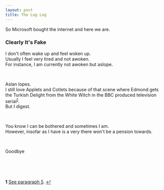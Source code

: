 ```yaml
---
layout: post
title: The Log Log
---
```


So Microsoft bought the internet and here we are.

### Clearly It's Fake

I don't often wake up and feel woken up.  
Usually I feel very tired and not awoken.  
For instance, I am currently not awoken but aslope.

<br>

Aslan lopes.  
I still love Applets and Cotlets because of that scene where Edmond gets the Turkish Delight from the White Witch in the BBC produced television serial<sup id="a1">[1](#f1)</sup>.  
But I digest.

<br>

You know I can be bothered and sometimes I am.  
However, insofar as I have is a very there won't be a pension towards.

<br>

Goodbye

<br>

<br>

<br>

<b id="f1">1</b> [See paragraph 5](https://en.wikipedia.org/wiki/The_Chronicles_of_Narnia_(TV_serial)#The_Lion,_the_Witch_and_the_Wardrobe). [↩](#a1)  
